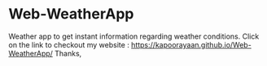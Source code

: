 # Web-WeatherApp
Weather app to get instant information regarding weather conditions.
Click on the link to checkout my website : https://kapoorayaan.github.io/Web-WeatherApp/
Thanks,
